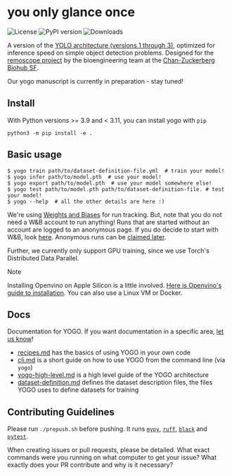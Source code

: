 # you only glance once
![License](https://img.shields.io/badge/license-BSD--3--Clause-green)
![PyPI version](https://img.shields.io/pypi/v/yogo)
![Downloads](https://img.shields.io/github/downloads/Axel-Jacobsen/czbiohub-sf/yogo/total)

A version of the [YOLO architecture (versions 1 through 3)](https://pjreddie.com/darknet/yolo/), optimized for inference speed on simple object detection problems. Designed for the [remoscope project](https://www.czbiohub.org/life-science/seeing-malaria-in-a-new-light/) by the bioengineering team at the [Chan-Zuckerberg Biohub SF](https://www.czbiohub.org/sf/).

Our yogo manuscript is currently in preparation - stay tuned!

## Install

With Python versions >= 3.9 and < 3.11, you can install yogo with `pip`

```console
python3 -m pip install -e .
```


## Basic usage

```console
$ yogo train path/to/dataset-definition-file.yml  # train your model!
$ yogo infer path/to/model.pth  # use your model!
$ yogo export path/to/model.pth  # use your model somewhere else!
$ yogo test path/to/model.pth path/to/dataset-definition-file. # test your model!
$ yogo --help  # all the other details are here :)
```

We're using [Weights and Biases](http://wandb.ai) for run tracking. But, note that you do not need a W&B account to run anything! Runs that are started without an account are logged to an anonymous page. If you do decide to start with W&B, look [here](https://docs.wandb.ai/quickstart). Anonymous runs can be [claimed later](https://docs.wandb.ai/guides/app/features/anon).

Further, we currently only support GPU training, since we use Torch's Distributed Data Parallel.

> [!NOTE]
> Installing Openvino on Apple Silicon is a little involved. [Here is Openvino's guide to installation](https://github.com/openvinotoolkit/openvino/blob/master/docs/dev/build_mac_arm.md). You can also use a Linux VM or Docker.


## Docs

Documentation for YOGO. If you want documentation in a specific area, [let us know](https://github.com/czbiohub-sf/yogo/issues/new)!

- [recipes.md](docs/recipes.md) has the basics of using YOGO in your own code
- [cli.md](docs/cli.md) is a short guide on how to use YOGO from the command line (via `yogo`)
- [yogo-high-level.md](docs/yogo-high-level.md) is a high level guide of the YOGO architecture
- [dataset-definition.md](docs/dataset-definition.md) defines the dataset description files, the files YOGO uses to define datasets for training


## Contributing Guidelines

Please run `./prepush.sh` before pushing. It runs [`mypy`](https://mypy-lang.org/), [`ruff`](https://docs.astral.sh/ruff/), [`black`](https://github.com/psf/black) and [`pytest`](https://docs.pytest.org/en/8.2.x/).

When creating issues or pull requests, please be detailed. What exact commands were you running on what computer to get your issue? What exactly does your PR contribute and why is it necessary?
